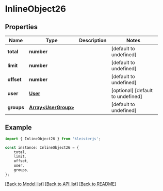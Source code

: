 # InlineObject26


## Properties

Name | Type | Description | Notes
------------ | ------------- | ------------- | -------------
**total** | **number** |  | [default to undefined]
**limit** | **number** |  | [default to undefined]
**offset** | **number** |  | [default to undefined]
**user** | [**User**](User.md) |  | [optional] [default to undefined]
**groups** | [**Array&lt;UserGroup&gt;**](UserGroup.md) |  | [default to undefined]

## Example

```typescript
import { InlineObject26 } from 'kleisterjs';

const instance: InlineObject26 = {
    total,
    limit,
    offset,
    user,
    groups,
};
```

[[Back to Model list]](../README.md#documentation-for-models) [[Back to API list]](../README.md#documentation-for-api-endpoints) [[Back to README]](../README.md)
